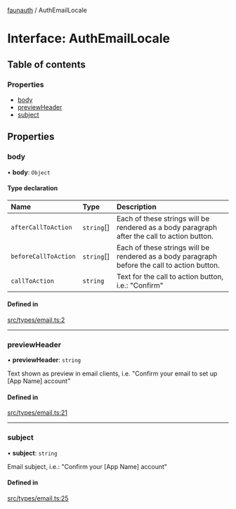 [faunauth](../index.md) / AuthEmailLocale

# Interface: AuthEmailLocale

## Table of contents

### Properties

- [body](AuthEmailLocale.md#body)
- [previewHeader](AuthEmailLocale.md#previewheader)
- [subject](AuthEmailLocale.md#subject)

## Properties

### body

• **body**: `Object`

#### Type declaration

| Name | Type | Description |
| :------ | :------ | :------ |
| `afterCallToAction` | `string`[] | Each of these strings will be rendered as a body paragraph after the call to action button. |
| `beforeCallToAction` | `string`[] | Each of these strings will be rendered as a body paragraph before the call to action button. |
| `callToAction` | `string` | Text for the call to action button, i.e.: "Confirm" |

#### Defined in

[src/types/email.ts:2](https://github.com/alexnitta/faunauth/blob/70b5ca8/src/types/email.ts#L2)

___

### previewHeader

• **previewHeader**: `string`

Text shown as preview in email clients, i.e. "Confirm your email to set up [App Name] account"

#### Defined in

[src/types/email.ts:21](https://github.com/alexnitta/faunauth/blob/70b5ca8/src/types/email.ts#L21)

___

### subject

• **subject**: `string`

Email subject, i.e.: "Confirm your [App Name] account"

#### Defined in

[src/types/email.ts:25](https://github.com/alexnitta/faunauth/blob/70b5ca8/src/types/email.ts#L25)
